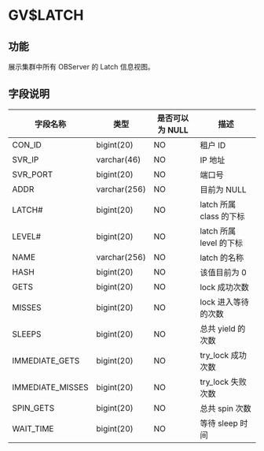 GV$LATCH
=============================


## 功能

展示集群中所有 OBServer 的 Latch 信息视图。

## 字段说明

| **字段名称** | **类型** | **是否可以为 NULL** | **描述** |
| --- | --- | --- | --- |
| CON_ID | bigint(20) | NO | 租户 ID |
| SVR_IP | varchar(46) | NO | IP 地址 |
| SVR_PORT | bigint(20) | NO | 端口号 |
| ADDR | varchar(256) | NO | 目前为 NULL |
| LATCH# | bigint(20) | NO | latch 所属 class 的下标 |
| LEVEL# | bigint(20) | NO | latch 所属 level 的下标 |
| NAME | varchar(256) | NO | latch 的名称 |
| HASH | bigint(20) | NO | 该值目前为 0 |
| GETS | bigint(20) | NO | lock 成功次数 |
| MISSES | bigint(20) | NO | lock 进入等待的次数 |
| SLEEPS | bigint(20) | NO | 总共 yield 的次数 |
| IMMEDIATE_GETS | bigint(20) | NO | try_lock 成功次数 |
| IMMEDIATE_MISSES | bigint(20) | NO | try_lock 失败次数 |
| SPIN_GETS | bigint(20) | NO | 总共 spin 次数 |
| WAIT_TIME | bigint(20) | NO | 等待 sleep 时间 |
